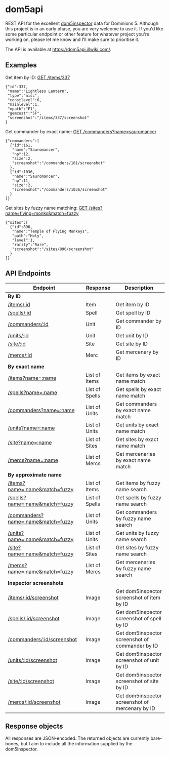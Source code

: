 # dom5api

REST API for the excellent [dom5inspector](https://github.com/larzm42/dom5inspector) data for Dominions 5. Although this project is in an early phase, you are very welcome to use it. If you'd like some particular endpoint or other feature for whatever project you're working on, please let me know and I'll make sure to prioritise it. 

The API is available at https://dom5api.illwiki.com/.

## Examples

Get item by ID: [GET /items/337](https://dom5api.illwiki.com/items/337)

    {"id":337,
     "name":"Lightless Lantern",
     "type":"misc",
     "constlevel":6,
     "mainlevel":1,
     "mpath":"F1",
     "gemcost":"5F",
     "screenshot":"/items/337/screenshot"
    }
    
Get commander by exact name: [GET /commanders?name=sauromancer](https://dom5api.illwiki.com/commanders?name=sauromancer)

    {"commanders":[
      {"id":161,
       "name":"Sauromancer",
       "hp":12,
       "size":2,
       "screenshot":"/commanders/161/screenshot"
      },
      {"id":1036,
       "name":"Sauromancer",
       "hp":11,
       "size":2,
       "screenshot":"/commanders/1036/screenshot"
      }
    ]}
    
Get sites by fuzzy name matching: [GET /sites?name=flying+monks&match=fuzzy](https://dom5api.illwiki.com/sites?name=flying+monks&match=fuzzy)

    {"sites":[
      {"id":896,
       "name":"Temple of Flying Monkeys",
       "path":"Holy",
       "level":1,
       "rarity":"Rare",
       "screenshot":"/sites/896/screenshot"
      }
    ]}


## API Endpoints


| Endpoint | Response | Description |
| --- | --- | --- |
| **By ID** |  | |
| [/items/:id](https://dom5api.illwiki.com/items/337) | Item | Get item by ID |
| [/spells/:id](https://dom5api.illwiki.com/spells/808) | Spell | Get spell by ID |
| [/commanders/:id](https://dom5api.illwiki.com/commanders/479) | Unit | Get commander by ID |
| [/units/:id](https://dom5api.illwiki.com/units/538) | Unit | Get unit by ID |
| [/site/:id](https://dom5api.illwiki.com/sites/584) | Site | Get site by ID |
| [/mercs/:id](https://dom5api.illwiki.com/mercs/60) | Merc | Get mercenary by ID |
| **By exact name** |  | |
| [/items?name=:name](https://dom5api.illwiki.com/items?name=staff+of+elemental+mastery) | List of Items | Get items by exact name match |
| [/spells?name=:name](https://dom5api.illwiki.com/spells?name=acashic+record) | List of Spells | Get spells by exact name match |
| [/commanders?name=:name](https://dom5api.illwiki.com/commanders?name=jotun+skratti) | List of Units | Get commanders by exact name match |
| [/units?name=:name](https://dom5api.illwiki.com/units?name=theurg+communicant) | List of Units | Get units by exact name match |
| [/site?name=:name](https://dom5api.illwiki.com/sites?name=library) | List of Sites | Get sites by exact name match |
| [/mercs?name=:name](https://dom5api.illwiki.com/mercs?name=Nergash's+Damned+Legion) | List of Mercs | Get mercenaries by exact name match |
| **By approximate name** |  | |
| [/items?name=:name&match=fuzzy](https://dom5api.illwiki.com/items?name=elemental+mastery&match=fuzzy) | List of Items | Get items by fuzzy name search |
| [/spells?name=:name&match=fuzzy](https://dom5api.illwiki.com/spells?name=acathic+record&match=fuzzy) | List of Spells | Get spells by fuzzy name search |
| [/commanders?name=:name&match=fuzzy](https://dom5api.illwiki.com/commanders?name=jotun+skurt&match=fuzzy) | List of Units | Get commanders by fuzzy name search |
| [/units?name=:name&match=fuzzy](https://dom5api.illwiki.com/units?name=communicant&match=fuzzy) | List of Units | Get units by fuzzy name search |
| [/site?name=:name&match=fuzzy](https://dom5api.illwiki.com/sites?name=churning+ocean&match=fuzzy) | List of Sites | Get sites by fuzzy name search |
| [/mercs?name=:name&match=fuzzy](https://dom5api.illwiki.com/mercs?name=nergash&match=fuzzy) | List of Mercs | Get mercenaries by fuzzy name search |
| **Inspector screenshots** |  | |
| [/items/:id/screenshot](https://dom5api.illwiki.com/items/337/screenshot) | Image | Get dom5inspector screenshot of item by ID |
| [/spells/:id/screenshot](https://dom5api.illwiki.com/spells/808/screenshot) | Image | Get dom5inspector screenshot of spell by ID |
| [/commanders/:id/screenshot](https://dom5api.illwiki.com/commanders/479/screenshot) | Image | Get dom5inspector screenshot of commander by ID |
| [/units/:id/screenshot](https://dom5api.illwiki.com/units/538/screenshot) | Image | Get dom5inspector screenshot of unit by ID |
| [/site/:id/screenshot](https://dom5api.illwiki.com/sites/584/screenshot) | Image | Get dom5inspector screenshot of site by ID |
| [/mercs/:id/screenshot](https://dom5api.illwiki.com/mercs/60/screenshot) | Image | Get dom5inspector screenshot of mercenary by ID |

## Response objects

All responses are JSON-encoded. The returned objects are currently bare-bones, but I aim to include all the information supplied by the dom5inspector.
